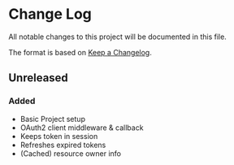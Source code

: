 # Change Log
All notable changes to this project will be documented in this file.

The format is based on [Keep a Changelog](http://keepachangelog.com/).

## Unreleased
### Added
- Basic Project setup
- OAuth2 client middleware & callback
- Keeps token in session
- Refreshes expired tokens
- (Cached) resource owner info
